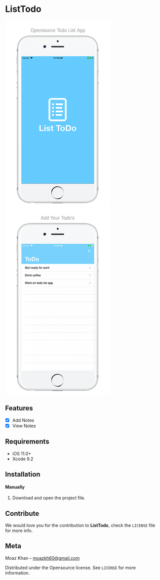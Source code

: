 # ListTodo


![](./Screenshots/loading.png) ![](./Screenshots/home.png)

## Features

- [x] Add Notes
- [x] View Notes

## Requirements

- iOS 11.0+
- Xcode 9.2

## Installation

#### Manually
1. Download and open the project file.  


## Contribute

We would love you for the contribution to **ListTodo**, check the ``LICENSE`` file for more info.

## Meta

Moaz Khan – moazkh60@gmail.com

Distributed under the Opensource license. See ``LICENSE`` for more information.


[swift-image]:https://img.shields.io/badge/swift-4.1-orange.svg
[swift-url]: https://swift.org/
[license-image]: https://img.shields.io/badge/License-GPL%20v3-blue.svg
[license-url]: LICENSE
[travis-image]: https://img.shields.io/travis/dbader/node-datadog-metrics/master.svg?style=flat-square
[travis-url]: https://travis-ci.org/dbader/node-datadog-metrics
[codebeat-image]: https://codebeat.co/badges/c19b47ea-2f9d-45df-8458-b2d952fe9dad
[codebeat-url]: https://codebeat.co/projects/github-com-vsouza-awesomeios-com
